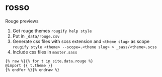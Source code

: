 # rosso
Rouge previews

1. Get rouge themes `rougify help style`
2. Put in `_data/rouge.csv`
3. Generate css files with scss extension and `<theme slug>` as scope  
  `rougify style <theme> --scope=.<theme slug> > _sass/<theme>.scss`
4. Include css files in `master.sass`  
  ```liquid
  {% raw %}{% for t in site.data.rouge %}
  @import {{ t.theme }}
  {% endfor %}{% endraw %}
  ```